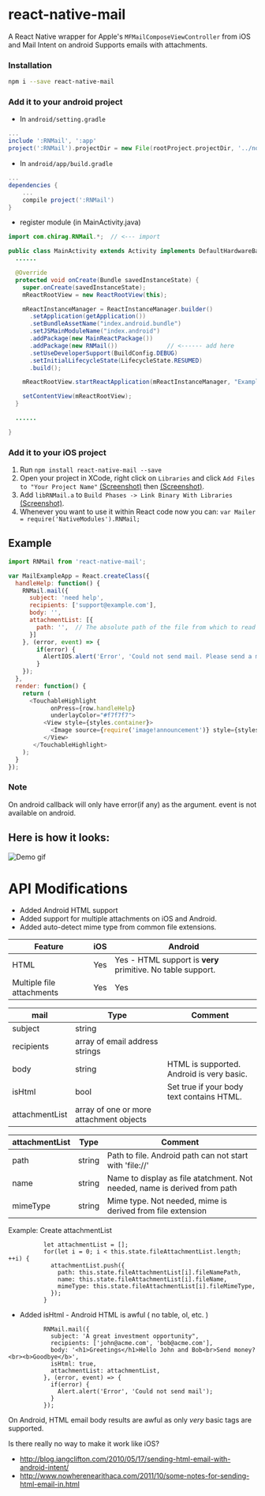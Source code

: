 # react-native-mail

A React Native wrapper for Apple's ``MFMailComposeViewController`` from iOS and Mail Intent on android
Supports emails with attachments.

### Installation

```bash
npm i --save react-native-mail
```

### Add it to your android project

* In `android/setting.gradle`

```gradle
...
include ':RNMail', ':app'
project(':RNMail').projectDir = new File(rootProject.projectDir, '../node_modules/react-native-mail/android')
```

* In `android/app/build.gradle`

```gradle
...
dependencies {
    ...
    compile project(':RNMail')
}
```

* register module (in MainActivity.java)

```java
import com.chirag.RNMail.*;  // <--- import

public class MainActivity extends Activity implements DefaultHardwareBackBtnHandler {
  ......

  @Override
  protected void onCreate(Bundle savedInstanceState) {
    super.onCreate(savedInstanceState);
    mReactRootView = new ReactRootView(this);

    mReactInstanceManager = ReactInstanceManager.builder()
      .setApplication(getApplication())
      .setBundleAssetName("index.android.bundle")
      .setJSMainModuleName("index.android")
      .addPackage(new MainReactPackage())
      .addPackage(new RNMail())              // <------ add here
      .setUseDeveloperSupport(BuildConfig.DEBUG)
      .setInitialLifecycleState(LifecycleState.RESUMED)
      .build();

    mReactRootView.startReactApplication(mReactInstanceManager, "ExampleRN", null);

    setContentView(mReactRootView);
  }

  ......

}
```

### Add it to your iOS project

1. Run `npm install react-native-mail --save`
2. Open your project in XCode, right click on `Libraries` and click `Add
   Files to "Your Project Name"` [(Screenshot)](http://url.brentvatne.ca/jQp8) then [(Screenshot)](http://url.brentvatne.ca/1gqUD).
3. Add `libRNMail.a` to `Build Phases -> Link Binary With Libraries`
   [(Screenshot)](http://url.brentvatne.ca/17Xfe).
4. Whenever you want to use it within React code now you can: `var Mailer = require('NativeModules').RNMail;`


## Example
```javascript
import RNMail from 'react-native-mail';

var MailExampleApp = React.createClass({
  handleHelp: function() {
    RNMail.mail({
      subject: 'need help',
      recipients: ['support@example.com'],
      body: '',
      attachmentList: [{
        path: '',  // The absolute path of the file from which to read data.
      }]
    }, (error, event) => {
        if(error) {
          AlertIOS.alert('Error', 'Could not send mail. Please send a mail to support@example.com');
        }
    });
  },  
  render: function() {
    return (
      <TouchableHighlight
            onPress={row.handleHelp}
            underlayColor="#f7f7f7">
	      <View style={styles.container}>
	        <Image source={require('image!announcement')} style={styles.image} />
	      </View>
	   </TouchableHighlight>
    );
  }
});
```

### Note
On android callback will only have error(if any) as the argument. event is not available on android.

## Here is how it looks:
![Demo gif](https://github.com/chirag04/react-native-mail/blob/master/screenshot.jpg)

# API Modifications

* Added Android HTML support
* Added support for multiple attachments on iOS and Android.
* Added auto-detect mime type from common file extensions.

| Feature                  | iOS    | Android                                                                   |
| ------------------------ |--------| ------------------------------------------------------------------------- |
| HTML                     | Yes    | Yes - HTML support is **very** primitive.  No table support.              |
| Multiple file attachments| Yes    | Yes                                                                       |


| mail          | Type                                    | Comment                                   |
| ------------- | --------------------------------------- | ----------------------------------------- |
| subject       | string        		          |                                           |
| recipients    | array of email address strings          |                                           |
| body          | string                                  | HTML is supported. Android is very basic. |  
| isHtml        | bool                                    | Set true if your body text contains HTML. |  
| attachmentList| array of one or more attachment objects |                                           |  


| attachmentList| Type   | Comment                                                                   |
| ------------- |--------| ------------------------------------------------------------------------- |
| path          | string | Path to file.  Android path can not start with 'file://'   |
| name          | string | Name to display as file atatchment. Not needed, name is derived from path |
| mimeType      | string | Mime type. Not needed, mime is derived from file extension                |  


Example: Create attachmentList
```
          let attachmentList = [];
          for(let i = 0; i < this.state.fileAttachmentList.length; ++i) {
            attachmentList.push({
              path: this.state.fileAttachmentList[i].fileNamePath,
              name: this.state.fileAttachmentList[i].fileName,
              mimeType: this.state.fileAttachmentList[i].fileMimeType,
            });
          }
```
* Added isHtml - Android HTML is awful ( no table, ol, etc. )
```
          RNMail.mail({
            subject: 'A great investment opportunity",
            recipients: ['john@acme.com', 'bob@acme.com'],
            body: '<h1>Greetings</h1>Hello John and Bob<br>Send money?<br><b>Goodbye</b>',
            isHtml: true,
            attachmentList: attachmentList,
          }, (error, event) => {
            if(error) {
              Alert.alert('Error', 'Could not send mail');
            }
          });
```

On Android, HTML email body results are awful as only *very* basic tags are supported.

Is there really no way to make it work like iOS?
* http://blog.iangclifton.com/2010/05/17/sending-html-email-with-android-intent/
* http://www.nowherenearithaca.com/2011/10/some-notes-for-sending-html-email-in.html
